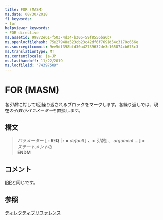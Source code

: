 ```yaml
---
title: FOR (MASM)
ms.date: 08/30/2018
f1_keywords:
- for
helpviewer_keywords:
- FOR directive
ms.assetid: 99872e61-f503-4d34-b305-59f8556ba6b7
ms.openlocfilehash: 75e27948a523cb23c42df6f7691d54c3170c656e
ms.sourcegitcommit: 9ee5df398bfd30a42739632de3e165874cb675c3
ms.translationtype: MT
ms.contentlocale: ja-JP
ms.lasthandoff: 11/22/2019
ms.locfileid: "74397508"
---
```

# <a name="for-masm"></a>FOR (MASM)

各*引数*に対して1回繰り返されるブロックをマークします。各繰り返しでは、現在の*引数*が*パラメーター*を置換します。

## <a name="syntax"></a>構文

> *パラメーター* ⟦ **: REQ** |  __: =__ *default*⟧ **、\<** _引数_⟦ __、__ *argument* ...⟧ **>** \
> *ステートメント*の\
> **ENDM**

## <a name="remarks"></a>コメント

[IRP](../../assembler/masm/irp.md)と同じです。

## <a name="see-also"></a>参照

[ディレクティブリファレンス](directives-reference.md)
